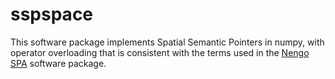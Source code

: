 # sspspace

This software package implements Spatial Semantic Pointers in numpy, with operator overloading that is consistent with the terms used in the [Nengo SPA](https://www.nengo.ai/nengo-spa/index.html) software package.
